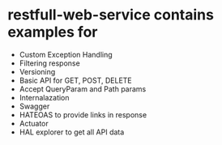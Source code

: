 # restfull-web-service contains examples for

* Custom Exception Handling
* Filtering response
* Versioning
* Basic API for GET, POST, DELETE
* Accept QueryParam and Path params
* Internalazation 
* Swagger
* HATEOAS to provide links in response
* Actuator
* HAL explorer to get all API data

